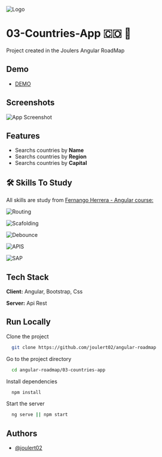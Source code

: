 
![Logo](https://anthoncode.com/wp-content/uploads/2019/01/angular-logo-png.png)


# 03-Countries-App 🇨🇴 👋

Project created in the Joulers Angular RoadMap

## Demo
[comment]: <> (Insert gif or link to demo)
- [DEMO](https://joulers-country-app.netlify.app/)

## Screenshots

![App Screenshot](https://joulers-country-app.netlify.app/assets/images/app-img.jpeg)


## Features

- Searchs countries by **Name**
- Searchs countries by **Region**
- Searchs countries by **Capital**


## 🛠 Skills To Study

All skills are study from [Fernango Herrera - Angular course:](https://www.udemy.com/course/angular-fernando-herrera/)

![Routing](https://img.shields.io/badge/Angular-Routing-red)

![Scafolding](https://img.shields.io/badge/Angular-Scafolding-red)

![Debounce](https://img.shields.io/badge/Transversal-Debounce-blue)

![APIS](https://img.shields.io/badge/Transversal-APIS-blue)

![SAP](https://img.shields.io/badge/Tranversal-SPA-blue)


## Tech Stack

**Client:** Angular, Bootstrap, Css

**Server:** Api Rest


## Run Locally

Clone the project

```bash
  git clone https://github.com/joulert02/angular-roadmap
```

Go to the project directory

```bash
  cd angular-roadmap/03-countries-app
```

Install dependencies

```bash
  npm install
```

Start the server

```bash
  ng serve || npm start
```

## Authors

- [@joulert02](https://www.github.com/joulert02)

